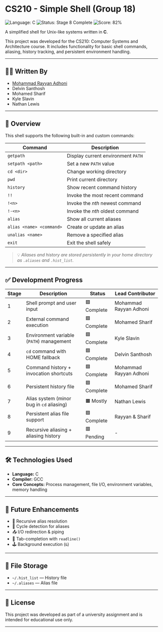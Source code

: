 # CS210 - Simple Shell (Group 18)

![Language: C](https://img.shields.io/badge/language-C-blue)
![Status: Stage 8 Complete](https://img.shields.io/badge/status-Stage%208-brightgreen)
![Score: 82%](https://img.shields.io/badge/Score-82%25-blueviolet)

A simplified shell for Unix-like systems written in **C**.

This project was developed for the CS210: Computer Systems and Architecture course. It includes functionality for basic shell commands, aliasing, history tracking, and persistent environment handling.

---

## 👨‍💻 Written By

- [Mohammad Rayyan Adhoni](https://github.com/MoRayyan107)
- Delvin Santhosh
- Mohamed Sharif
- Kyle Slavin
- Nathan Lewis

---

## 📄 Overview

This shell supports the following built-in and custom commands:

| **Command**              | **Description**                    |
| ------------------------ | ---------------------------------- |
| `getpath`                | Display current environment `PATH` |
| `setpath <path>`         | Set a new `PATH` value             |
| `cd <dir>`               | Change working directory           |
| `pwd`                    | Print current directory            |
| `history`                | Show recent command history        |
| `!!`                     | Invoke the most recent command     |
| `!<n>`                   | Invoke the *nth* newest command    |
| `!-<n>`                  | Invoke the *nth* oldest command    |
| `alias`                  | Show all current aliases           |
| `alias <name> <command>` | Create or update an alias          |
| `unalias <name>`         | Remove a specified alias           |
| `exit`                   | Exit the shell safely              |

> 💡 *Aliases and history are stored persistently in your home directory as `.aliases` and `.hist_list`.*

---

## ✅ Development Progress

| Stage | Description                               | Status      | Lead Contributor       |
| ----- | ----------------------------------------- | ----------- | ---------------------- |
| 1     | Shell prompt and user input               | 🟩 Complete | Mohammad Rayyan Adhoni |
| 2     | External command execution                | 🟩 Complete | Mohamed Sharif         |
| 3     | Environment variable (`PATH`) management  | 🟩 Complete | Kyle Slavin            |
| 4     | `cd` command with HOME fallback           | 🟩 Complete | Delvin Santhosh        |
| 5     | Command history + invocation shortcuts    | 🟩 Complete | Mohammad Rayyan Adhoni |
| 6     | Persistent history file                   | 🟩 Complete | Mohamed Sharif         |
| 7     | Alias system (minor bug in `cd` aliasing) | 🟧 Mostly   | Nathan Lewis           |
| 8     | Persistent alias file support             | 🟩 Complete | Rayyan & Sharif        |
| 9     | Recursive aliasing + aliasing history     | 🟥 Pending  | -                      |

---

## 🛠️ Technologies Used

- **Language:** C
- **Compiler:** GCC
- **Core Concepts:** Process management, file I/O, environment variables, memory handling

---

## 🔮 Future Enhancements

- 🔁 Recursive alias resolution
- 🔄 Cycle detection for aliases
- 📤 I/O redirection & piping
- 🧠 Tab-completion with `readline()`
- 🕹 Background execution (`&`)

---

## 📁 File Storage

- `~/.hist_list` — History file
- `~/.aliases` — Alias file

---

## 📜 License

This project was developed as part of a university assignment and is intended for educational use only.

---
